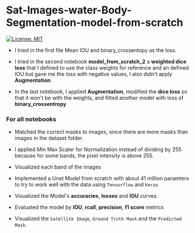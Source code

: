 # Sat-Images-water-Body-Segmentation-model-from-scratch

[![License: MIT](https://img.shields.io/badge/License-MIT-yellow.svg)](https://opensource.org/licenses/MIT)

* I tried in the first file Mean IOU and binary_crossentopy as the loss.

* I tried in the second notebook **model_from_scratch_2** a **weighted dice loss** that I defined to use the class weights for reference and an defined IOU but gave me the loss with negative values, I also didn't apply **Augmentation**.

* In the last notebook, I applied **Augmentation**, modified the **dice loss** so that it won't be with the weights, and fitted another model with loss of **binary_crossentropy**

### For all notebooks

* Matched the correct masks to images, since there are more masks than images in the dataset folder.

* I applied Min Max Scaler for Normalization instead of dividing by 255 because for some bands, the pixel intensity is above 255.

* Visualized each band of the images

* Implemented a Unet Model from scratch with about 41 million paramters to try to work well with the data using `Tensorflow` and `Keras`

* Visualized the Model's **accuracies**, **losses** and **IOU** curves.

* Evaluated the model by **IOU**, **rcall**, **precision**, **f1 score** metrics

* Visualized the `Satellite Image`, `Ground Truth Mask` and the `Predicted Mask`.  
